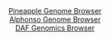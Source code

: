<div id="Pineapple_Genome_Browser" align="center">
  <a href="https://igv.org/app/?sessionURL=blob:zZJdb9owFIb_iyWqTQqJ80WaSNVEKXSU0nZlKRtVFTnBCV4dO9hOgCD..7xq0246qVxsmuQL.8gf73n87EGDhSScgQg4pu2btg0MIFd8M0NlRfENKrEEUY6oxAYQOMcCswyDaA9yJBWK76_1yZVSlYwsi6iqWyJWcFO6JipRyxnaSDPjpTXglKKUC6S4kNa5QA23SNF0NzhFVWXqt13Tt5ZIIQvRasWZ5FaFWZFs9H3Jr1JSYMZLnJQ1VeQlQKLz6IxLM0cf.vNZP8uwlBO8Gy_P.pNx_8EdxovL3mAR336cx735yYwUDKla4LM0gJN0h0eqUK6zrdvdwqNo03FGazw97bgXJ8NtRQSWZ3Zgn3rQ8zxfoyFsibf_U9d6kCM7R1efFnA9njbF3ZCE5Hr2nNutJ..pO3617x44GIDyrNYmgGwlgsiGhgt7hu_0uj.m9qkBYajpCE5A9PhkACVQ9qy3P.6B2lXaFyDxun5RxwBcLLEAUTeEMLDD0PG9wINhaB.MPagF_XtoR_F9GECn7zi9JCdUaZmXiWSVNBFjZpPlZtEeyXJStoV25pb4QjT1KFaX7bf.ZIW_TIuL.FWagSagH3_5QN3qWzL9E._eEsRU6bGytfFNPB5.fhhhOJsMVEavOs55Br_uWMjhHwEdByfnokRK79cVvfxpXIMEQUzpQkMkSQklajfXHPkGRLbjanFBxinXJgJRpO.gAQ3bh.9_C.oeng7fAQ--">Pineapple Genome Browser</a>
</div>
<div id="Alphonso_Genome_Browser" align="center">
  <a href="https://igv.org/app/?sessionURL=blob:zZJZi9swFEb_iyBDC44tb3FsGEoySxpmmlnSjGdhMDe27KixLUeS7Szkv1cNLX3pwOShpaAH6aLlu0dnhxrCBWUlCpClm65umkhDYsHaKRRVTiZQEIGCFHJBNMRJSjgpY4KCHUpBSJjdX6uTCykrERgGlVW3gDJjurB1KGDLSmiFHrPCOGN5DnPGQTIujCGHhhk0a7otmUNV6eptW3eNBCQYkFcLVgpmVKTMolbdF_0qRRkpWUGios4lPQSIVB6VMdFT.DQIp4M4JkJckc04OR1cjQcP9sXsedQ7e57dfA5nvfBkSrMSZM3J6bQvQ_dpEjrfuMuX.U3tDwFuZMcabmDcsc9PLtYV5UScmp7Zd7Djmo5CQ8uErP.nrtWgR3Z.d8mfzjwn9ia91ZLNvrbh6jYck.HovP9G33sN5SyulQkoXnAvMLFm457mWr3uj6nZ1zD2FR3OKApeXjUkOcRLtf1lh.SmUr4gQVb1QR0NMZ4QjoKuj7Fn.r7lOp6Dfd_caztU8_zvob2c3fsetgaW1YtSmkslcxKJshI6lKXexKmebY9kmayvv2wXGV71J_CAzfljsT0fNaGyyLplf6TpKgLq8cMHqlbfk.mfePeeILqcHyubIjF6iIej22XLFmvxWHesS29yJW3bWo3vsjcRHYcnZbwAqfarilr.dK4BTqGUqtBQQec0p3ITKpKsRYFp2UpdFLOcKRcRz.YfsIY108Uffytq71_33wE-">Alphonso Genome Browser</a>
</div>


<div id="DAF_Genomics_Browser" align="center">
  <a href="https://igv.org/app/?sessionURL=blob:tZFra9swFIb_iyD9ZDuWbMe1IYwsTdOsyQZNnGwtJZzax5fNtlxJbtKE_PcJr2OwUcagA0lInMv76jxH8oRCFrwmIWEW9SxKiUFkzndLqJoSP0KFkoQplBINIjBFgXWMJDySFKSC6GauK3OlGhn2.wmkZoY1r4pYWtKxoDElb1WOOtVkFlRw4DXspBXzSicr6EPZ5LyWvA9xjFKadr_BOtvuQB8_Y9uuJW6rtlRFp7rVJrSxxEpBuy3qBPd_MfIflPUq3o02y1FXf43Ps2Q4up6N1s4kup0OxrfRp6tNNNicLYusBtUKHF4dHuhqlkMy3X9JJ9GHMXuk3mdcTdOs51ycTfZNIVAOqU_PXdt1fIecDFLyuNUISJwLGlLX8Nm5wVzXfLk63kDPQPCChHf3BlEC4m86_e5I1HOjQRGJj23HzCBcJChIaAa27dMgYJ7ru3YQ0JNxJK0o35jkZXQT.DYbMTawHqDS.mlRduPTQn8G3wrjb531_ldMavFVzDN.sWjm87U79jZxj10eVj32fj1YeItXUBnk1a.lXFSgdOjH8wUMlFqxwlr9IuOc7k_fAQ--">DAF Genomics Browser</a>
</div>
